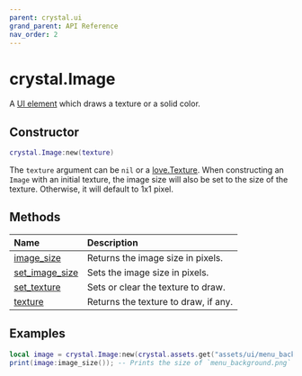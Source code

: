 ```yaml
---
parent: crystal.ui
grand_parent: API Reference
nav_order: 2
---
```


# crystal.Image

A [UI element](ui_element) which draws a texture or a solid color.

## Constructor

```lua
crystal.Image:new(texture)
```

The `texture` argument can be `nil` or a [love.Texture](https://love2d.org/wiki/Texture). When constructing an `Image` with an initial texture, the image size will also be set to the size of the texture. Otherwise, it will default to 1x1 pixel.

## Methods

| Name                                   | Description                          |
| :------------------------------------- | :----------------------------------- |
| [image_size](image_image_size)         | Returns the image size in pixels.    |
| [set_image_size](image_set_image_size) | Sets the image size in pixels.       |
| [set_texture](image_set_texture)       | Sets or clear the texture to draw.   |
| [texture](image_texture)               | Returns the texture to draw, if any. |

## Examples

```lua
local image = crystal.Image:new(crystal.assets.get("assets/ui/menu_background.png"));
print(image:image_size()); -- Prints the size of `menu_background.png`
```
